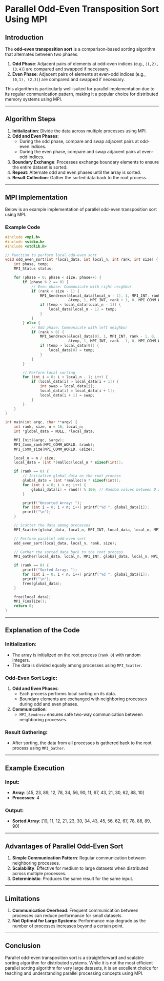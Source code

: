 # Parallel Odd-Even Transposition Sort Using MPI

## Introduction
The **odd-even transposition sort** is a comparison-based sorting algorithm that alternates between two phases:
1. **Odd Phase**: Adjacent pairs of elements at odd-even indices (e.g., `(1,2), (3,4)`) are compared and swapped if necessary.
2. **Even Phase**: Adjacent pairs of elements at even-odd indices (e.g., `(0,1), (2,3)`) are compared and swapped if necessary.

This algorithm is particularly well-suited for parallel implementation due to its regular communication pattern, making it a popular choice for distributed memory systems using MPI.

---

## Algorithm Steps
1. **Initialization**: Divide the data across multiple processes using MPI.
2. **Odd and Even Phases**:
   - During the odd phase, compare and swap adjacent pairs at odd-even indices.
   - During the even phase, compare and swap adjacent pairs at even-odd indices.
3. **Boundary Exchange**: Processes exchange boundary elements to ensure the entire dataset is sorted.
4. **Repeat**: Alternate odd and even phases until the array is sorted.
5. **Result Collection**: Gather the sorted data back to the root process.

---

## MPI Implementation
Below is an example implementation of parallel odd-even transposition sort using MPI.

### Example Code
```c
#include <mpi.h>
#include <stdio.h>
#include <stdlib.h>

// Function to perform local odd-even sort
void odd_even_sort(int *local_data, int local_n, int rank, int size) {
    int phase, temp;
    MPI_Status status;

    for (phase = 0; phase < size; phase++) {
        if (phase % 2 == 0) {
            // Even phase: Communicate with right neighbor
            if (rank < size - 1) {
                MPI_Sendrecv(&local_data[local_n - 1], 1, MPI_INT, rank + 1, 0,
                             &temp, 1, MPI_INT, rank + 1, 0, MPI_COMM_WORLD, &status);
                if (temp < local_data[local_n - 1]) {
                    local_data[local_n - 1] = temp;
                }
            }
        } else {
            // Odd phase: Communicate with left neighbor
            if (rank > 0) {
                MPI_Sendrecv(&local_data[0], 1, MPI_INT, rank - 1, 0,
                             &temp, 1, MPI_INT, rank - 1, 0, MPI_COMM_WORLD, &status);
                if (temp > local_data[0]) {
                    local_data[0] = temp;
                }
            }
        }

        // Perform local sorting
        for (int i = 0; i < local_n - 1; i++) {
            if (local_data[i] > local_data[i + 1]) {
                int swap = local_data[i];
                local_data[i] = local_data[i + 1];
                local_data[i + 1] = swap;
            }
        }
    }
}

int main(int argc, char **argv) {
    int rank, size, n = 16, local_n;
    int *global_data = NULL, *local_data;

    MPI_Init(&argc, &argv);
    MPI_Comm_rank(MPI_COMM_WORLD, &rank);
    MPI_Comm_size(MPI_COMM_WORLD, &size);

    local_n = n / size;
    local_data = (int *)malloc(local_n * sizeof(int));

    if (rank == 0) {
        // Initialize global data on the root process
        global_data = (int *)malloc(n * sizeof(int));
        for (int i = 0; i < n; i++) {
            global_data[i] = rand() % 100; // Random values between 0 and 99
        }

        printf("Unsorted Array: ");
        for (int i = 0; i < n; i++) printf("%d ", global_data[i]);
        printf("\n");
    }

    // Scatter the data among processes
    MPI_Scatter(global_data, local_n, MPI_INT, local_data, local_n, MPI_INT, 0, MPI_COMM_WORLD);

    // Perform parallel odd-even sort
    odd_even_sort(local_data, local_n, rank, size);

    // Gather the sorted data back to the root process
    MPI_Gather(local_data, local_n, MPI_INT, global_data, local_n, MPI_INT, 0, MPI_COMM_WORLD);

    if (rank == 0) {
        printf("Sorted Array: ");
        for (int i = 0; i < n; i++) printf("%d ", global_data[i]);
        printf("\n");
        free(global_data);
    }

    free(local_data);
    MPI_Finalize();
    return 0;
}
```

---

## Explanation of the Code

### **Initialization**:
- The array is initialized on the root process (`rank 0`) with random integers.
- The data is divided equally among processes using `MPI_Scatter`.

### **Odd-Even Sort Logic**:
1. **Odd and Even Phases**:
   - Each process performs local sorting on its data.
   - Boundary elements are exchanged with neighboring processes during odd and even phases.
2. **Communication**:
   - `MPI_Sendrecv` ensures safe two-way communication between neighboring processes.

### **Result Gathering**:
- After sorting, the data from all processes is gathered back to the root process using `MPI_Gather`.

---

## Example Execution

### Input:
- **Array**: [45, 23, 89, 12, 78, 34, 56, 90, 11, 67, 43, 21, 30, 62, 88, 10]
- **Processes**: 4

### Output:
- **Sorted Array**: [10, 11, 12, 21, 23, 30, 34, 43, 45, 56, 62, 67, 78, 88, 89, 90]

---

## Advantages of Parallel Odd-Even Sort
1. **Simple Communication Pattern**: Regular communication between neighboring processes.
2. **Scalability**: Effective for medium to large datasets when distributed across multiple processes.
3. **Deterministic**: Produces the same result for the same input.

---

## Limitations
1. **Communication Overhead**: Frequent communication between processes can reduce performance for small datasets.
2. **Not Optimal for Large Systems**: Performance may degrade as the number of processes increases beyond a certain point.

---

## Conclusion
Parallel odd-even transposition sort is a straightforward and scalable sorting algorithm for distributed systems. While it is not the most efficient parallel sorting algorithm for very large datasets, it is an excellent choice for teaching and understanding parallel processing concepts using MPI.

